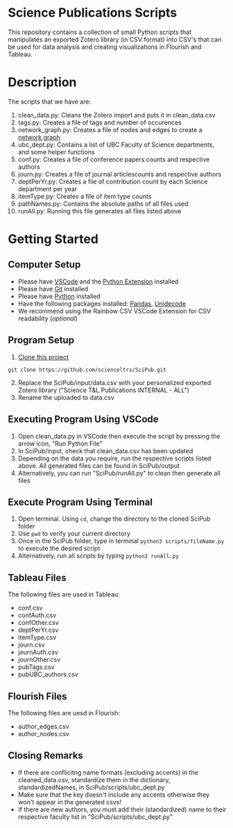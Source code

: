 # Science Publications Scripts
This repository contains a collection of small Python scripts that manipulates an exported Zotero library (in CSV format)
into CSV's that can be used for data analysis and creating visualizations in Flourish and Tableau.

# Description
The scripts that we have are:
1. clean_data.py: Cleans the Zotero import and puts it in clean_data.csv
2. tags.py: Creates a file of tags and number of occurences
3. network_graph.py: Creates a file of nodes and edges to create a [network graph](https://public.flourish.studio/visualisation/16796700/)
4. ubc_dept.py: Contains a list of UBC Faculty of Science departments, and some helper functions
5. conf.py: Creates a file of conference papers counts and respective authors
6. journ.py: Creates a file of journal articlescounts  and respective authors
7. deptPerYr.py: Creates a file of contribution count by each Science department per year
8. itemType.py: Creates a file of item type counts 
9. pathNames.py: Contains the absolute paths of all files used
10. runAll.py: Running this file generates all files listed above
   

# Getting Started
## Computer Setup
- Please have [VSCode](https://code.visualstudio.com/) and the [Python Extension](https://code.visualstudio.com/docs/python/python-tutorial#_prerequisites) installed
- Please have [Git](https://git-scm.com/downloads) installed
- Please have [Python](https://www.python.org/downloads/) installed
- Have the following packages installed: [Pandas](https://pypi.org/project/pandas/), [Unidecode](https://pypi.org/project/Unidecode/)
- We recommend using the Rainbow CSV VSCode Extension for CSV readability (*optional*)
## Program Setup
1. [Clone this project](https://docs.github.com/en/repositories/creating-and-managing-repositories/cloning-a-repository)
 ```
git clone https://github.com/scienceltrs/SciPub.git
```  
2. Replace the SciPub/input/data.csv with your personalized exported Zotero library ("Science T&L Publications INTERNAL - ALL")
3. Rename the uploaded to data.csv

## Executing Program Using VSCode
1. Open clean_data.py in VSCode then execute the script by pressing the arrow icon, "Run Python File"
2. In SciPub/input, check that clean_data.csv has been updated
3. Depending on the data you require, run the respective scripts listed above. All generated files can be found in SciPub/output
4. Alternatively, you can run "SciPub/runAll.py" to clean then generate all files

## Execute Program Using Terminal
1. Open terminal. Using ```cd```, change the directory to the cloned SciPub folder
2. Use ```pwd``` to verify your current directory
3. Once in the SciPub folder, type in terminal ```python3 scripts/fileName.py``` to execute the desired script
4. Alternatively, run all scripts by typing ```python3 runAll.py```

## Tableau Files
The following files are used in Tableau:
- conf.csv
- confAuth.csv
- confOther.csv
- deptPerYr.csv
- itemType.csv
- journ.csv
- journAuth.csv
- journOther.csv
- pubTags.csv
- pubUBC_authors.csv
  
## Flourish Files
The following files are uesd in Flourish:
- author_edges.csv
- author_nodes.csv

## Closing Remarks
- If there are conflicitng name formats (excluding accents) in the cleaned_data.csv, standardize them in the dictionary, standardizedNames, in SciPub/scripts/ubc_dept.py
- Make sure that the key doesn't include any accents otherwise they won't appear in the generated csvs!
- If there are new authors, you must add their (standardized) name to their respective faculty list in "SciPub/scripts/ubc_dept.py" 


